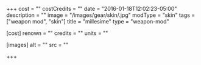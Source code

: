 +++
cost = ""
costCredits = ""
date = "2016-01-18T12:02:23-05:00"
description = ""
image = "/images/gear/skin/.jpg"
modType = "skin"
tags = ["weapon mod", "skin"]
title = "millesime"
type = "weapon-mod"

[cost]
  renown = ""
  credits = ""
  units = ""

[images]
  alt = ""
  src = ""

+++

